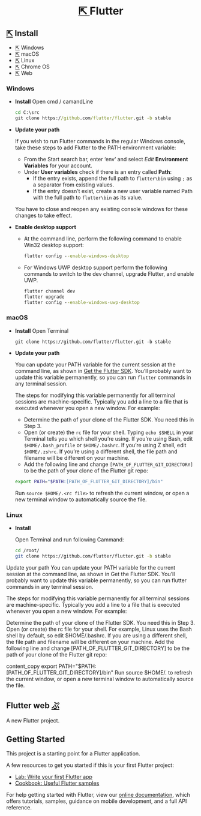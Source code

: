 <h1 align=center>
  <a href=https://flutter.dev>
    ⇱
  </a>
  Flutter
</h1>

## [⇱](https://flutter.dev/docs/get-started/install) Install
- [⇱](https://flutter.dev/docs/get-started/install/windows) Windows
- [⇱](https://flutter.dev/docs/get-started/install/macos) macOS
- [⇱](https://flutter.dev/docs/get-started/install/linux) Linux
- [⇱](https://flutter.dev/docs/get-started/install/linux) Chrome OS
- [⇱](https://flutter.dev/docs/get-started/web) Web

### Windows
+ **Install**
  Open cmd / camandLine 
  ```cmd
  cd C:\src
  git clone https://github.com/flutter/flutter.git -b stable
  ```
+ **Update your path**

  If you wish to run Flutter commands in the regular Windows console, take these steps to add Flutter to the PATH environment   variable:

  - From the Start search bar, enter ‘env’ and select *Edit* **Environment Variables** for your account.
  - Under **User variables** check if there is an entry called **Path**:
    + If the entry exists, append the full path to `flutter\bin` using `;` as a separator from existing values.
    + If the entry doesn’t exist, create a new user variable named Path with the full path to `flutter\bin` as its value.

  You have to close and reopen any existing console windows for these changes to take effect.
  
+ **Enable desktop support**
  - At the command line, perform the following command to enable Win32 desktop support:

    ```cmd
    flutter config --enable-windows-desktop
    ```
  - For Windows UWP desktop support perform the following commands to switch to the dev channel, upgrade Flutter, and enable UWP.

    ```cmd
    flutter channel dev
    flutter upgrade
    flutter config --enable-windows-uwp-desktop
    ```
    
### macOS
+ **Install**
  Open Terminal
  ```shell
  git clone https://github.com/flutter/flutter.git -b stable
  ```
  
+ **Update your path**

  You can update your PATH variable for the current session at the command line, as shown in [Get the Flutter SDK](https://flutter.dev/docs/get-started/install/macos#get-sdk). You’ll probably want to update this variable permanently, so you can run `flutter` commands in any terminal session.

  The steps for modifying this variable permanently for all terminal sessions are machine-specific. Typically you add a line to a file that is executed whenever you open a new window. For example:

  - Determine the path of your clone of the Flutter SDK. You need this in Step 3.
  - Open (or create) the `rc` file for your shell. Typing `echo $SHELL` in your Terminal tells you which shell you’re using. If you’re using Bash, edit `$HOME/.bash_profile` or `$HOME/.bashrc`. If you’re using Z shell, edit `$HOME/.zshrc`. If you’re using a different shell, the file path and filename will be different on your machine.
  - Add the following line and change `[PATH_OF_FLUTTER_GIT_DIRECTORY]` to be the path of your clone of the Flutter git repo:

  ```bash
  export PATH="$PATH:[PATH_OF_FLUTTER_GIT_DIRECTORY]/bin"
  ```
  Run `source $HOME/.<rc file>` to refresh the current window, or open a new terminal window to automatically source the file.
  
### Linux
+ **Install**

  Open Terminal and run following Cammand:
  ```bash
  cd /root/
  git clone https://github.com/flutter/flutter.git -b stable
  ```
Update your path
You can update your PATH variable for the current session at the command line, as shown in Get the Flutter SDK. You’ll probably want to update this variable permanently, so you can run flutter commands in any terminal session.

The steps for modifying this variable permanently for all terminal sessions are machine-specific. Typically you add a line to a file that is executed whenever you open a new window. For example:

Determine the path of your clone of the Flutter SDK. You need this in Step 3.
Open (or create) the rc file for your shell. For example, Linux uses the Bash shell by default, so edit $HOME/.bashrc. If you are using a different shell, the file path and filename will be different on your machine.
Add the following line and change [PATH_OF_FLUTTER_GIT_DIRECTORY] to be the path of your clone of the Flutter git repo:

content_copy
 export PATH="$PATH:[PATH_OF_FLUTTER_GIT_DIRECTORY]/bin"
Run source $HOME/.<rc file> to refresh the current window, or open a new terminal window to automatically source the file.
  
## Flutter web [ぷ](https://ShivaShirsath.github.io/flutter-web)
A new Flutter project.

## Getting Started

This project is a starting point for a Flutter application.

A few resources to get you started if this is your first Flutter project:

- [Lab: Write your first Flutter app](https://flutter.dev/docs/get-started/codelab)
- [Cookbook: Useful Flutter samples](https://flutter.dev/docs/cookbook)

For help getting started with Flutter, view our
[online documentation](https://flutter.dev/docs), which offers tutorials,
samples, guidance on mobile development, and a full API reference.
